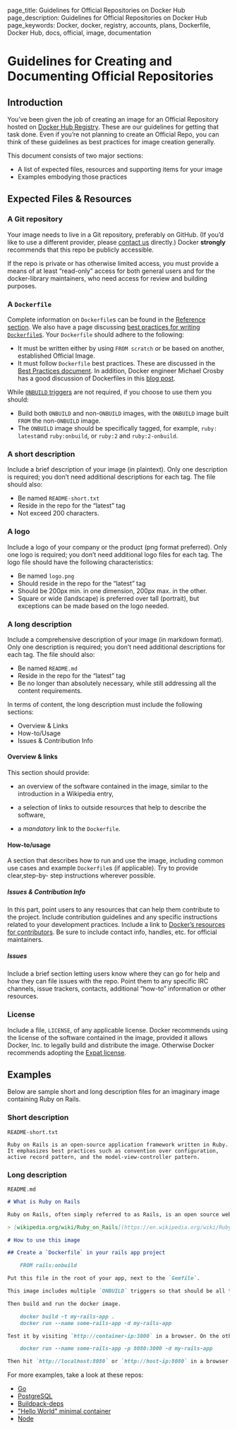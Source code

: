 page_title: Guidelines for Official Repositories on Docker Hub
page_description: Guidelines for Official Repositories on Docker Hub
page_keywords: Docker, docker, registry, accounts, plans, Dockerfile, Docker Hub, docs, official, image, documentation

# Guidelines for Creating and Documenting Official Repositories

## Introduction

You’ve been given the job of creating an image for an Official Repository
hosted on [Docker Hub Registry](https://registry.hub.docker.com/). These are
our guidelines for getting that task done. Even if you’re not
planning to create an Official Repo, you can think of these guidelines as best
practices for image creation generally.

This document consists of two major sections:

* A list of expected files, resources and supporting items for your image
* Examples embodying those practices

## Expected Files & Resources

### A Git repository

Your image needs to live in a Git repository, preferably on GitHub. (If you’d
like to use a different provider, please [contact us](mailto:feedback@docker.com)
directly.) Docker **strongly** recommends that this repo be publicly
accessible.

If the repo is private or has otherwise limited access, you must provide a
means of at least “read-only” access for both general users and for the
docker-library maintainers, who need access for review and building purposes.

### A `Dockerfile`

Complete information on `Dockerfile`s can be found in the [Reference section](https://docs.docker.com/reference/builder/).
We also have a page discussing [best practices for writing `Dockerfile`s](/articles/dockerfile_best-practices).
Your `Dockerfile` should adhere to the following:

* It must be written either by using `FROM scratch` or be based on another,
established Official Image.
* It must follow `Dockerfile` best practices. These are discussed in the
[Best Practices document](/articles/dockerfile_best-practices). In addition,
Docker engineer Michael Crosby has a good discussion of Dockerfiles in
this [blog post](http://crosbymichael.com/dockerfile-best-practices-take-2.html).

While [`ONBUILD` triggers](https://docs.docker.com/reference/builder/#onbuild)
are not required, if you choose to use them you should:

* Build both `ONBUILD` and non-`ONBUILD` images, with the `ONBUILD` image
built `FROM` the non-`ONBUILD` image.
* The `ONBUILD` image should be specifically tagged, for example, `ruby:
latest`and `ruby:onbuild`, or `ruby:2` and  `ruby:2-onbuild`.

### A short description

Include a brief description of your image (in plaintext). Only one description
is required; you don’t need additional descriptions for each tag. The file
should also: 

* Be named `README-short.txt`
* Reside in the repo for the “latest” tag
* Not exceed 200 characters.

### A logo

Include a logo of your company or the product (png format preferred). Only one
logo is required; you don’t need additional logo files for each tag. The logo
file should have the following characteristics: 

* Be named `logo.png`
* Should reside in the repo for the “latest” tag
* Should be 200px min. in one dimension, 200px max. in the other.
* Square or wide (landscape) is preferred over tall (portrait), but exceptions
can be made based on the logo needed.

### A long description

Include a comprehensive description of your image (in markdown format). Only
one description is required; you don’t need additional descriptions for each
tag. The file should also: 

* Be named `README.md`
* Reside in the repo for the “latest” tag
* Be no longer than absolutely necessary, while still addressing all the
content requirements.

In terms of content, the long description must include the following sections:

* Overview & Links
* How-to/Usage
* Issues & Contribution Info


#### Overview & links

This section should provide:

* an overview of the software contained in the image, similar to the
introduction in a Wikipedia entry,

* a selection of links to outside resources that help to describe the software,

* a *mandatory* link to the `Dockerfile`.

#### How-to/usage
A section that describes how to run and use the image, including common use
cases and example `Dockerfile`s (if applicable). Try to provide clear,step-by-
step instructions wherever possible.

##### Issues & Contribution Info
In this part, point users to any resources that can help them contribute to the
project. Include contribution guidelines and any specific instructions related
to your development practices. Include a link to
[Docker’s resources for contributors](https://docs.docker.com/contributing/contributing/).
Be sure to include contact info, handles, etc. for official maintainers.

##### Issues
Include a brief section letting users know where they can go for help and how
they can file issues with the repo. Point them to any specific IRC channels,
issue trackers, contacts, additional “how-to” information or other resources.

### License

Include a file, `LICENSE`, of any applicable license.  Docker recommends using
the license of the software contained in the image, provided it allows Docker,
Inc. to legally build and distribute the image.  Otherwise Docker recommends
adopting the [Expat license](http://directory.fsf.org/wiki/License:Expat).

## Examples

Below are sample short and long description files for an imaginary image
containing Ruby on Rails.

### Short description

`README-short.txt`

`Ruby on Rails is an open-source application framework written in Ruby. It emphasizes best practices such as convention over configuration, active record pattern, and the model-view-controller pattern.`

### Long description

`README.md`

```markdown
# What is Ruby on Rails

Ruby on Rails, often simply referred to as Rails, is an open source web application framework which runs via the Ruby programming language. It is a full-stack framework: it allows creating pages and applications that gather information from the web server, talk to or query the database, and render templates out of the box. As a result, Rails features a routing system that is independent of the web server.

> [wikipedia.org/wiki/Ruby_on_Rails](https://en.wikipedia.org/wiki/Ruby_on_Rails)

# How to use this image

## Create a `Dockerfile` in your rails app project

    FROM rails:onbuild

Put this file in the root of your app, next to the `Gemfile`.

This image includes multiple `ONBUILD` triggers so that should be all that you need for most applications. The build will `ADD . /usr/src/app`, `RUN bundle install`, `EXPOSE 3000`, and set the default command to `rails server`.

Then build and run the docker image.

    docker build -t my-rails-app .
    docker run --name some-rails-app -d my-rails-app

Test it by visiting `http://container-ip:3000` in a browser. On the other hand, if you need access outside the host on port 8080:

    docker run --name some-rails-app -p 8080:3000 -d my-rails-app

Then hit `http://localhost:8080` or `http://host-ip:8080` in a browser.
```

For more examples, take a look at these repos: 

* [Go](https://github.com/docker-library/golang)
* [PostgreSQL](https://github.com/docker-library/postgres)
* [Buildpack-deps](https://github.com/docker-library/buildpack-deps)
* ["Hello World" minimal container](https://github.com/docker-library/hello-world)
* [Node](https://github.com/docker-library/node)
